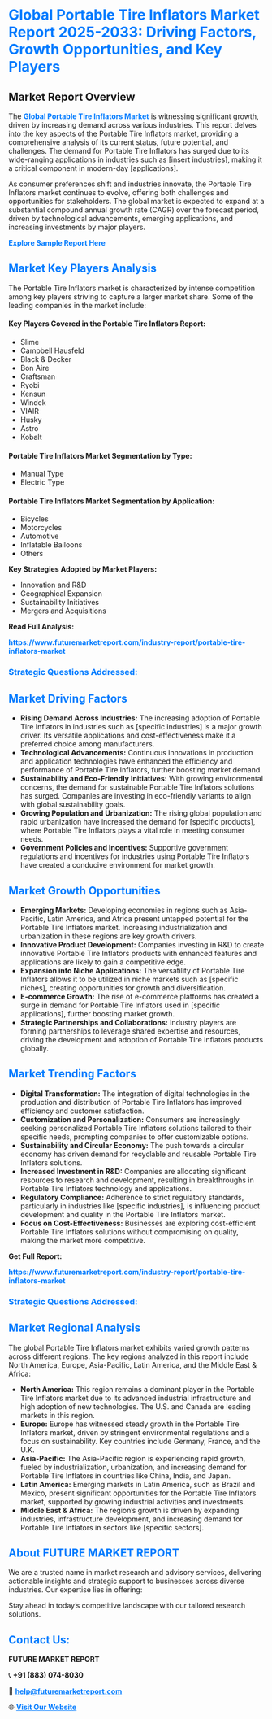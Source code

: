 <h1 style="color: #007BFF;">Global Portable Tire Inflators Market Report 2025-2033: Driving Factors, Growth Opportunities, and Key Players</h1>

<section id="overview">
<h2>Market Report Overview</h2>
<p>The <a href="https://www.futuremarketreport.com/industry-report/portable-tire-inflators-market" style="color: #007BFF; text-decoration: none;"><strong>Global Portable Tire Inflators Market</strong></a> is witnessing significant growth, driven by increasing demand across various industries. This report delves into the key aspects of the Portable Tire Inflators market, providing a comprehensive analysis of its current status, future potential, and challenges. The demand for Portable Tire Inflators has surged due to its wide-ranging applications in industries such as [insert industries], making it a critical component in modern-day [applications].</p>
<p>As consumer preferences shift and industries innovate, the Portable Tire Inflators market continues to evolve, offering both challenges and opportunities for stakeholders. The global market is expected to expand at a substantial compound annual growth rate (CAGR) over the forecast period, driven by technological advancements, emerging applications, and increasing investments by major players.</p>
</section>

<section id="overview">
<p><a href="https://www.futuremarketreport.com/request-sample/reportId=91154" style="color: #007BFF; text-decoration: none;"><strong>Explore Sample Report Here</strong></a></p>
</section>

<section id="key-players">
<h2 style="color: #007BFF;">Market Key Players Analysis</h2>
<p>The Portable Tire Inflators market is characterized by intense competition among key players striving to capture a larger market share. Some of the leading companies in the market include:</p>
<h4>Key Players Covered in the Portable Tire Inflators Report:</h4>
<ul><li>Slime</li><li>Campbell Hausfeld</li><li>Black &amp; Decker</li><li>Bon Aire</li><li>Craftsman</li><li>Ryobi</li><li>Kensun</li><li>Windek</li><li>VIAIR</li><li>Husky</li><li>Astro</li><li>Kobalt</li></ul>
<h4>Portable Tire Inflators Market Segmentation by Type:</h4>
<ul><li>Manual Type</li><li>Electric Type</li></ul>

<h4>Portable Tire Inflators Market Segmentation by Application:</h4>
<ul><li>Bicycles</li><li>Motorcycles</li><li>Automotive</li><li>Inflatable Balloons</li><li>Others</li></ul>
<p><strong>Key Strategies Adopted by Market Players:</strong></p>
<ul>
<li>Innovation and R&D</li>
<li>Geographical Expansion</li>
<li>Sustainability Initiatives</li>
<li>Mergers and Acquisitions</li>
</ul>
</section>

<section>
<p><strong>Read Full Analysis: </strong></p><a href="https://www.futuremarketreport.com/industry-report/portable-tire-inflators-market" style="color: #007BFF; text-decoration: none;"><strong>https://www.futuremarketreport.com/industry-report/portable-tire-inflators-market</strong></a>
<h3 style="color: #007BFF;">Strategic Questions Addressed:</h3>
</section>

<section id="driving-factors">
<h2 style="color: #007BFF;">Market Driving Factors</h2>
<ul>
<li><strong>Rising Demand Across Industries:</strong> The increasing adoption of Portable Tire Inflators in industries such as [specific industries] is a major growth driver. Its versatile applications and cost-effectiveness make it a preferred choice among manufacturers.</li>
<li><strong>Technological Advancements:</strong> Continuous innovations in production and application technologies have enhanced the efficiency and performance of Portable Tire Inflators, further boosting market demand.</li>
<li><strong>Sustainability and Eco-Friendly Initiatives:</strong> With growing environmental concerns, the demand for sustainable Portable Tire Inflators solutions has surged. Companies are investing in eco-friendly variants to align with global sustainability goals.</li>
<li><strong>Growing Population and Urbanization:</strong> The rising global population and rapid urbanization have increased the demand for [specific products], where Portable Tire Inflators plays a vital role in meeting consumer needs.</li>
<li><strong>Government Policies and Incentives:</strong> Supportive government regulations and incentives for industries using Portable Tire Inflators have created a conducive environment for market growth.</li>
</ul>
</section>

<section id="growth-opportunities">
<h2 style="color: #007BFF;">Market Growth Opportunities</h2>
<ul>
<li><strong>Emerging Markets:</strong> Developing economies in regions such as Asia-Pacific, Latin America, and Africa present untapped potential for the Portable Tire Inflators market. Increasing industrialization and urbanization in these regions are key growth drivers.</li>
<li><strong>Innovative Product Development:</strong> Companies investing in R&D to create innovative Portable Tire Inflators products with enhanced features and applications are likely to gain a competitive edge.</li>
<li><strong>Expansion into Niche Applications:</strong> The versatility of Portable Tire Inflators allows it to be utilized in niche markets such as [specific niches], creating opportunities for growth and diversification.</li>
<li><strong>E-commerce Growth:</strong> The rise of e-commerce platforms has created a surge in demand for Portable Tire Inflators used in [specific applications], further boosting market growth.</li>
<li><strong>Strategic Partnerships and Collaborations:</strong> Industry players are forming partnerships to leverage shared expertise and resources, driving the development and adoption of Portable Tire Inflators products globally.</li>
</ul>
</section>

<section id="trending-factors">
<h2 style="color: #007BFF;">Market Trending Factors</h2>
<ul>
<li><strong>Digital Transformation:</strong> The integration of digital technologies in the production and distribution of Portable Tire Inflators has improved efficiency and customer satisfaction.</li>
<li><strong>Customization and Personalization:</strong> Consumers are increasingly seeking personalized Portable Tire Inflators solutions tailored to their specific needs, prompting companies to offer customizable options.</li>
<li><strong>Sustainability and Circular Economy:</strong> The push towards a circular economy has driven demand for recyclable and reusable Portable Tire Inflators solutions.</li>
<li><strong>Increased Investment in R&D:</strong> Companies are allocating significant resources to research and development, resulting in breakthroughs in Portable Tire Inflators technology and applications.</li>
<li><strong>Regulatory Compliance:</strong> Adherence to strict regulatory standards, particularly in industries like [specific industries], is influencing product development and quality in the Portable Tire Inflators market.</li>
<li><strong>Focus on Cost-Effectiveness:</strong> Businesses are exploring cost-efficient Portable Tire Inflators solutions without compromising on quality, making the market more competitive.</li>
</ul>
</section>

<section>
<p><strong>Get Full Report: </strong></p><a href="https://www.futuremarketreport.com/industry-report/portable-tire-inflators-market" style="color: #007BFF; text-decoration: none;"><strong>https://www.futuremarketreport.com/industry-report/portable-tire-inflators-market</strong></a>
<h3 style="color: #007BFF;">Strategic Questions Addressed:</h3>
</section>


<section id="regional-analysis">
<h2 style="color: #007BFF;">Market Regional Analysis</h2>
<p>The global Portable Tire Inflators market exhibits varied growth patterns across different regions. The key regions analyzed in this report include North America, Europe, Asia-Pacific, Latin America, and the Middle East & Africa:</p>
<ul>
<li><strong>North America:</strong> This region remains a dominant player in the Portable Tire Inflators market due to its advanced industrial infrastructure and high adoption of new technologies. The U.S. and Canada are leading markets in this region.</li>
<li><strong>Europe:</strong> Europe has witnessed steady growth in the Portable Tire Inflators market, driven by stringent environmental regulations and a focus on sustainability. Key countries include Germany, France, and the U.K.</li>
<li><strong>Asia-Pacific:</strong> The Asia-Pacific region is experiencing rapid growth, fueled by industrialization, urbanization, and increasing demand for Portable Tire Inflators in countries like China, India, and Japan.</li>
<li><strong>Latin America:</strong> Emerging markets in Latin America, such as Brazil and Mexico, present significant opportunities for the Portable Tire Inflators market, supported by growing industrial activities and investments.</li>
<li><strong>Middle East & Africa:</strong> The region’s growth is driven by expanding industries, infrastructure development, and increasing demand for Portable Tire Inflators in sectors like [specific sectors].</li>
</ul>
</section>

<footer>
<h2 style="color: #007BFF;">About FUTURE MARKET REPORT</h2>
<p>We are a trusted name in market research and advisory services, delivering actionable insights and strategic support to businesses across diverse industries. Our expertise lies in offering:</p>

<p>Stay ahead in today’s competitive landscape with our tailored research solutions.</p>

<h2 style="color: #007BFF;">Contact Us:</h2>
<p><strong>FUTURE MARKET REPORT</strong></p>
<p>📞 <strong>+91 (883) 074-8030</strong></p>
<p>📧 <strong><a href="mailto:help@futuremarketreport.com" style="color: #007BFF;">help@futuremarketreport.com</a></strong></p>
<p>🌐 <strong><a href="https://www.futuremarketreport.com/" style="color: #007BFF;">Visit Our Website</a></strong></p>
</footer>